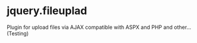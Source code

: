 # jquery.fileuplad
Plugin for upload files via AJAX compatible with ASPX and PHP and other...(Testing)
